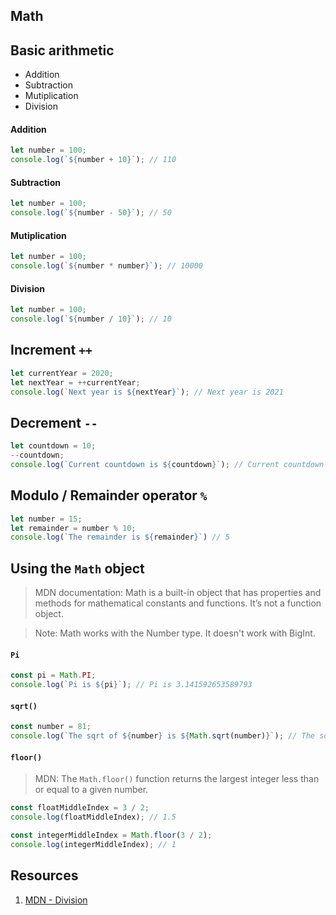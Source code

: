 ## Math 


## Basic arithmetic 

* Addition 
* Subtraction 
* Mutiplication 
* Division 

#### Addition 

```javascript 
let number = 100; 
console.log(`${number + 10}`); // 110 
```

#### Subtraction 

```javascript 
let number = 100; 
console.log(`${number - 50}`); // 50 
```

#### Mutiplication 

```javascript 
let number = 100; 
console.log(`${number * number}`); // 10000 
```

#### Division 

```javascript 
let number = 100; 
console.log(`${number / 10}`); // 10 
```

## Increment `++`

```javascript 
let currentYear = 2020; 
let nextYear = ++currentYear; 
console.log(`Next year is ${nextYear}`); // Next year is 2021
```

## Decrement `--`

```javascript 
let countdown = 10; 
--countdown; 
console.log(`Current countdown is ${countdown}`); // Current countdown is 9
```

## Modulo / Remainder operator `%`

```javascript 
let number = 15; 
let remainder = number % 10; 
console.log(`The remainder is ${remainder}`) // 5
```

## Using the `Math` object

> MDN documentation: Math is a built-in object that has properties and methods for mathematical constants and functions. It’s not a function object.

> Note: Math works with the Number type. It doesn't work with BigInt.

#### `Pi`
```javascript 
const pi = Math.PI; 
console.log(`Pi is ${pi}`); // Pi is 3.141592653589793
```

#### `sqrt()`
```javascript 
const number = 81; 
console.log(`The sqrt of ${number} is ${Math.sqrt(number)}`); // The sqrt of 81 is 9
```

#### `floor()`

> MDN: The `Math.floor()` function returns the largest integer less than or equal to a given number.

```javascript 
const floatMiddleIndex = 3 / 2;
console.log(floatMiddleIndex); // 1.5

const integerMiddleIndex = Math.floor(3 / 2); 
console.log(integerMiddleIndex); // 1
```

## Resources 

1. [MDN - Division](https://developer.mozilla.org/en-US/docs/Web/JavaScript/Reference/Operators/Division)
